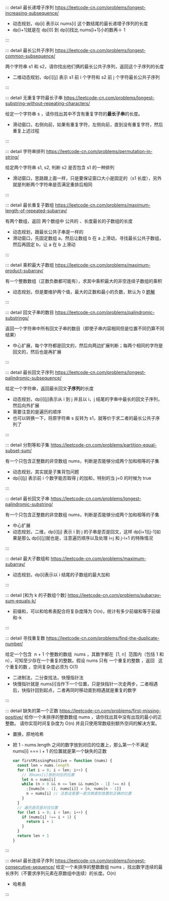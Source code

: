 ::: detail 最长递增子序列 https://leetcode-cn.com/problems/longest-increasing-subsequence/

- 动态规划，dp[i] 表示以 nums[i] 这个数结尾的最长递增子序列的长度
- dp[i+1]就是在 dp[0] 到 dp[i]找比 nums[i+1]小的数再＋ 1

:::

::: detail 最长公共子序列 https://leetcode-cn.com/problems/longest-common-subsequence/

两个字符串 s1 和 s2，请你找出他们俩的最长公共子序列，返回这个子序列的长度

- 二维动态规划，dp[i][j] 表示 s1 前 i 个字符和 s2 前 j 个字符最长公共子序列

:::

::: detail 无重复字符最长子串 https://leetcode-cn.com/problems/longest-substring-without-repeating-characters/

给定一个字符串 s ，请你找出其中不含有重复字符的**最长子串**的长度。

- 滑动窗口，右侧向前，如果有重复字符，左侧向前，直到没有重复字符，然后重复上述过程

:::

::: detail 字符串排列 https://leetcode-cn.com/problems/permutation-in-string/

给定两个字符串 s1, s2, 判断 s2 是否包含 s1 的一种排列

- 滑动窗口，思路跟上面一样，只是要保证窗口大小是固定的（s1 长度），另外就是判断两个字符串是否满足重排后相同

:::

::: detail 最长重复子数组 https://leetcode-cn.com/problems/maximum-length-of-repeated-subarray/

有两个数组，返回 两个数组中 公共的 、长度最长的子数组的长度

- 动态规划，跟最长公共子串是一样的
- 滑动窗口，先固定数组 a，然后让数组 b 在 a 上滑动，寻找最长公共子数组，然后再固定 b，让 a 在 b 上滑动

:::

::: detail 乘积最大子数组 https://leetcode-cn.com/problems/maximum-product-subarray/

有一个整数数组（正数负数都可能有），求其中乘积最大的非空连续子数组的乘积

- 动态规划，但是要维护两个值，最大的正数和最小的负数，默认为 0 [题解](https://leetcode-cn.com/submissions/detail/304987832/)

:::

::: detail 回文子串的数目 https://leetcode-cn.com/problems/palindromic-substrings/

返回一个字符串中所有回文子串的数目（即使子串内容相同但是位置不同仍算不同结果）

- 中心扩展，每个字符都是回文的，然后向两边扩展判断；每两个相同的字符是回文的，然后也是再扩展

:::

::: detail 最长回文子序列 https://leetcode-cn.com/problems/longest-palindromic-subsequence/

给定一个字符串，返回最长回文**子序列**的长度

- 动态规划，dp[i][j]表示从 i 到 j 并且以 i，j 结尾的字串中最长的回文子序列，然后向外扩展
- 需要注意的是遍历的顺序
- 也可以转换一下，将原字符串 s 反转为 s1，就等价于求二者的最长公共子序列了

:::

::: detail 分割等和子集 https://leetcode-cn.com/problems/partition-equal-subset-sum/

有一个只包含正整数的非空数组 nums，判断是否能够分成两个加和相等的子集

- 动态规划，其实就是子集背包问题
- dp[i][j] 表示前 i 个数字能否取得 j 的加和，特别的当 j=0 的时候为 true

:::

::: detail 最长回文子串 https://leetcode-cn.com/problems/longest-palindromic-substring/

有一个只包含正整数的非空数组 nums，判断是否能够分成两个加和相等的子集

- 中心扩展
- 动态规划，二维，dp[i][j] 表示 i 到 j 的子串是否是回文，这样 dp[i+1][j-1]如果是那么 dp[i][j]就也是，注意遍历顺序以及处理 i=j 和 j-i=1 的特殊情况

:::

::: detail 最大子数组和 https://leetcode-cn.com/problems/maximum-subarray/

- 动态规划，dp[i]表示以 i 结尾的子数组的最大加和

:::

::: detail [和为 k 的子数组个数] https://leetcode-cn.com/problems/subarray-sum-equals-k/

- 前缀和，可以和哈希表配合将复杂度降为 O(n)，统计有多少前缀和等于前缀和-k

:::

::: detail 寻找重复数 https://leetcode-cn.com/problems/find-the-duplicate-number/

给定一个包含  n + 1 个整数的数组  nums ，其数字都在  [1, n]  范围内（包括 1 和 n），可知至少存在一个重复的整数。假设 nums 只有 一个重复的整数 ，返回   这个重复的数 。空间复杂度必须为 O(1)

- 二进制法，二分查找法，快慢指针法
- 快慢指针就是 nums[i]当作下一个位置，只是快指针一次走两步，二者相遇后，快指针回到起点，二者再同时移动直到相遇就是重复的数字

:::

::: detail 缺失的第一个正数 https://leetcode-cn.com/problems/first-missing-positive/
给你一个未排序的整数数组 nums ，请你找出其中没有出现的最小的正整数。
请你实现时间复杂度为 O(n) 并且只使用常数级别额外空间的解决方案。

- 置换，原地哈希
- 把 1 - nums.length 之间的数字放到对应的位置上，那么第一个不满足 nums[i] === i + 1 的位置就是第一个缺失的正数

  ```js
  var firstMissingPositive = function (nums) {
    const len = nums.length
    for (let i = 0; i < len; i++) {
      // 将nums[i]放到对应的位置
      let n = nums[i]
      while (n > 0 && n <= len && nums[n - 1] !== n) {
        ;[nums[n - 1], nums[i]] = [n, nums[n - 1]]
        n = nums[i] // 注意这里要一直交换直到放置到正确的位置
      }
    }
    // 遍历是否是对应位置
    for (let i = 0; i < len; i++) {
      if (nums[i] !== i + 1) {
        return i + 1
      }
    }
    return len + 1
  }
  ```

:::

::: detail 最长连续子序列 https://leetcode-cn.com/problems/longest-consecutive-sequence/
给定一个未排序的整数数组 nums ，找出数字连续的最长序列（不要求序列元素在原数组中连续）的长度。O(n)

- 哈希表

:::
